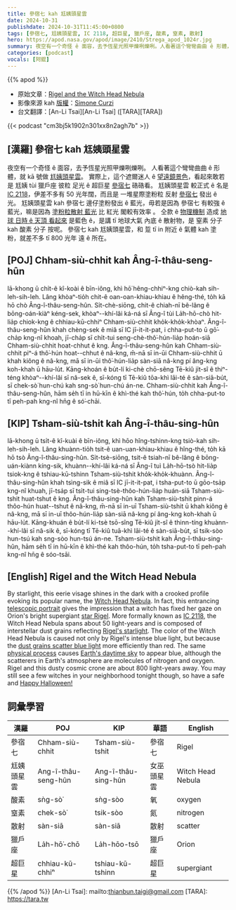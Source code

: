 ```yaml
---
title: 參宿七 kah 尪姨頭星雲
date: 2024-10-31
publishdate: 2024-10-31T11:45:00+0800
tags: [參宿七, 尪姨頭星雲, IC 2118, 超巨星, 獵戶座, 酸素, 窒素, 散射]
hero: https://apod.nasa.gov/apod/image/2410/Strega_apod_1024r.jpg
summary: 夜空有一个奇怪 ê 面容，去予恆星光照甲爍咧爍咧。人看著這个彎彎曲曲 ê 形體，就 kā 號做尪姨頭星雲。
categories: [podcast]
vocals: [阿錕]
---
```


{{% apod %}}

- 原始文章：[Rigel and the Witch Head Nebula](https://apod.nasa.gov/apod/ap241031.html)
- 影像來源 kah [版權][copyright]：[Simone Curzi](https://www.instagram.com/simone_curzi_skylover/)
- 台文翻譯：[An-Li Tsai][An-Li Tsai] ([TARA][TARA])

{{< podcast "cm3bj5k1902n301xx8n2agh7b" >}}

## [漢羅] 參宿七 kah 尪姨頭星雲
夜空有一个奇怪 ê 面容，去予恆星光照甲爍咧爍咧。
人看著這个彎彎曲曲 ê 形體，就 kā 號做 [尪姨頭星雲][Witch Head Nebula]。
實際上，這个遮爾迷人 ê [望遠鏡景色][telescopic portrait]，看起來敢若是 尪姨 tùi 獵戶座 彼粒 足光 ê 超巨星 [參宿七][star Rigel] 硞硞看。
尪姨頭星雲 較正式 ê 名是 [IC 2118][IC 2118]，伊差不多有 50 光年闊，而且是 一堆星際塗粉粒 反射 [參宿七][Rigel's starlight] 發出 ê 光。
尪姨頭星雲 kah 參宿七 邊仔塗粉發出 ê 藍光，毋若是因為 參宿七 有較強 ê 藍光，嘛是因為 [塗粉粒散射 藍光][dust grains scatter blue light] 比 紅光 閣較有效率 。
仝款 ê [物理機制][physical process] 造成 [地球 日時 ê 天頂 看起來][Earth's daytime sky] 是藍色 ê，是講 tī 地球大氣 內底 ê 散射物，是 窒素 分子 kah 酸素 分子 按呢。
參宿七 kah 尪姨頭星雲，和 踅 tī in 附近 ê 氣體 kah 塗粉，就差不多 tī 800 光年 遠 ê 所在。

## [POJ] Chham-siù-chhit kah Âng-î-thâu-seng-hûn
Iā-khong ū chi̍t-ê kî-koài ê bīn-iông, khì hō͘ hêng-chhiⁿ-kng chiò-kah sih-leh-sih-leh.
Lâng khòaⁿ-tio̍h chit-ê oan-oan-khiau-khiau ê hêng-thé, to̍h kā hō chò Âng-î-thâu-seng-hûn.
Si̍t-chè-siōng, chit-ê chiah-nī bê-lâng ê bōng-oán-kiàⁿ kéng-sek, khòaⁿ--khí-lâi ká-ná sī Âng-î tùi La̍h-hō-chò hit-lia̍p chiok-kng ê chhiau-kū-chhiⁿ Chham-siù-chhit kho̍k-kho̍k-khòaⁿ.
Âng-î-thâu-seng-hûn khah chèng-sek ê miâ sī IC jī-it-it-pat, i chha-put-to ū gō͘-cha̍p kng-nî khoah, jī-cha̍p sī chi̍t-tui seng-chè-thô͘-hún-lia̍p hoán-siā Chham-siù-chhit hoat-chhut ê kng.
Âng-î-thâu-seng-hûn kah Chham-siù-chhit piⁿ-á thô͘-hún hoat--chhut ê nâ-kng, m̄-nā sī in-ūi Chham-siù-chhit ū khah kiông ê nâ-kng, mā sī in-ūi thô͘-hún-lia̍p sàn-siā nâ-kng pí âng-kng koh-khah ū hāu-lu̍t.
Kāng-khoán ê bu̍t-lí ki-chè chō-sêng Tē-kiû ji̍t-sî ê thiⁿ-téng khòaⁿ--khí-lâi sī nâ-sek ê, sī-kóng tī Tē-kiû tōa-khì lāi-té ê sàn-siā-bu̍t, sī chek-sò͘ hun-chú kah sng-sò͘ hun-chú án-ne.
Chham-siù-chhit kah Âng-î-thâu-seng-hûn, hām se̍h tī in hū-kīn ê khì-thé kah thô͘-hún, to̍h chha-put-to tī peh-pah kng-nî hn̄g ê só͘-chāi.

## [KIP] Tsham-siù-tshit kah Âng-î-thâu-sing-hûn
Iā-khong ū tsi̍t-ê kî-kuài ê bīn-iông, khì hōo hîng-tshinn-kng tsiò-kah sih-leh-sih-leh.
Lâng khuànn-tio̍h tsit-ê uan-uan-khiau-khiau ê hîng-thé, to̍h kā hō tsò Âng-î-thâu-sing-hûn.
Si̍t-tsè-siōng, tsit-ê tsiah-nī bê-lâng ê bōng-uán-kiànn kíng-sik, khuànn--khí-lâi ká-ná sī Âng-î tuì La̍h-hō-tsò hit-lia̍p tsiok-kng ê tshiau-kū-tshinn Tsham-siù-tshit kho̍k-kho̍k-khuànn.
Âng-î-thâu-sing-hûn khah tsìng-sik ê miâ sī IC jī-it-it-pat, i tsha-put-to ū gōo-tsa̍p kng-nî khuah, jī-tsa̍p sī tsi̍t-tui sing-tsè-thôo-hún-lia̍p huán-siā Tsham-siù-tshit huat-tshut ê kng.
Âng-î-thâu-sing-hûn kah Tsham-siù-tshit pinn-á thôo-hún huat--tshut ê nâ-kng, m̄-nā sī in-uī Tsham-siù-tshit ū khah kiông ê nâ-kng, mā sī in-uī thôo-hún-lia̍p sàn-siā nâ-kng pí âng-kng koh-khah ū hāu-lu̍t.
Kāng-khuán ê bu̍t-lí ki-tsè tsō-sîng Tē-kiû ji̍t-sî ê thinn-tíng khuànn--khí-lâi sī nâ-sik ê, sī-kóng tī Tē-kiû tuā-khì lāi-té ê sàn-siā-bu̍t, sī tsik-sòo hun-tsú kah sng-sòo hun-tsú án-ne.
Tsham-siù-tshit kah Âng-î-thâu-sing-hûn, hām se̍h tī in hū-kīn ê khì-thé kah thôo-hún, to̍h tsha-put-to tī peh-pah kng-nî hn̄g ê sóo-tsāi.

## [English] Rigel and the Witch Head Nebula
By starlight, this eerie visage shines in the dark with a crooked profile evoking its popular name, the [Witch Head Nebula][Witch Head Nebula].
In fact, this entrancing [telescopic portrait][telescopic portrait] gives the impression that a witch has fixed her gaze on Orion's bright supergiant [star Rigel][star Rigel].
More formally known as [IC 2118][IC 2118], the Witch Head Nebula spans about 50 light-years and is composed of interstellar dust grains reflecting [Rigel's starlight][Rigel's starlight].
The color of the Witch Head Nebula is caused not only by Rigel's intense blue light, but because the [dust grains scatter blue light][dust grains scatter blue light] more efficiently than red.
The same [physical process][physical process] causes [Earth's daytime sky][Earth's daytime sky] to appear blue, although the scatterers in Earth's atmosphere are molecules of nitrogen and oxygen.
Rigel and this dusty cosmic crone are about 800 light-years away.
You may still see a few witches in your neighborhood tonight though, so have a safe and [Happy Halloween!][Happy Halloween!]

## 詞彙學習
|漢羅|POJ|KIP|華語|English|
|-|-|-|-|-|
| 參宿七 | Chham-siù-chhit | Tsham-siù-tshit | 參宿七 | Rigel |
| 尪姨頭星雲 | Ang-î-thâu-seng-hûn | Ang-î-thâu-sing-hûn | 女巫頭星雲 | Witch Head Nebula |
| 酸素 | sǹg-sò͘ | sǹg-sòo | 氧 | oxygen |
| 窒素 | chek-sò͘ | tsik-sòo | 氮 | nitrogen |
| 散射 | sàn-siā | sàn-siā | 散射 | scatter |
| 獵戶座 | La̍h-hō͘-chō | La̍h-hōo-tsō | 獵戶座 | Orion |
| 超巨星 | chhiau-kū-chhiⁿ | tshiau-kū-tshinn | 超巨星 | supergiant |

{{% /apod %}}
[An-Li Tsai]: mailto:thianbun.taigi@gmail.com
[TARA]: https://tara.tw

[copyright]: https://apod.nasa.gov/apod/fap/lib/about_apod.html#srapply
[License3]: https://creativecommons.org/licenses/by/3.0/
[License2]:https://creativecommons.org/licenses/by-nc-nd/2.0/

[Witch Head Nebula]:https://apod.nasa.gov/apod/ap241031.htmlap061211.html
[telescopic portrait]:https://www.flickr.com/photos/197697877@N05/53527999667/
[star Rigel]:https://en.wikipedia.org/wiki/Rigel
[IC 2118]:https://en.wikipedia.org/wiki/IC_2118
[Rigel's starlight]:https://ui.adsabs.harvard.edu/abs/1997MNRAS.290..521I/abstract
[dust grains scatter blue light]:https://astronomy.swin.edu.au/cosmos/d/Dust+Grain
[physical process]:http://hyperphysics.phy-astr.gsu.edu/hbase/atmos/blusky.html
[Earth's daytime sky]:https://spaceplace.nasa.gov/blue-sky/en/
[Happy Halloween!]:https://science.nasa.gov/exoplanets/immersive/galaxy-of-horrors/
